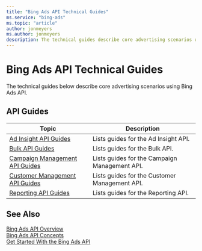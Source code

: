 ```yaml
---
title: "Bing Ads API Technical Guides"
ms.service: "bing-ads"
ms.topic: "article"
author: jonmeyers
ms.author: jonmeyers
description: The technical guides describe core advertising scenarios using Bing Ads API.
---
```

# Bing Ads API Technical Guides

The technical guides below describe core advertising scenarios using Bing Ads API.

## API Guides

|Topic|Description|
|---------|---------------|
|[Ad Insight API Guides](ad-insight-guides.md)|Lists guides for the Ad Insight API.|
|[Bulk API Guides](bulk-guides.md)|Lists guides for the Bulk API.|
|[Campaign Management API Guides](campaign-management-guides.md)|Lists guides for the Campaign Management API.|
|[Customer Management API Guides](customer-management-guides.md)|Lists guides for the Customer Management API.|
|[Reporting API Guides](reporting-guides.md)|Lists guides for the Reporting API.|

## See Also

[Bing Ads API Overview](index.md)  
[Bing Ads API Concepts](concepts.md)  
[Get Started With the Bing Ads API](get-started.md)  
